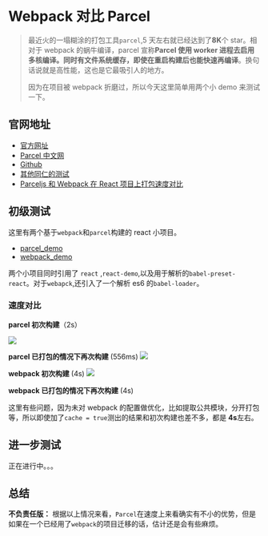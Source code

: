# Webpack 对比 Parcel

> 最近火的一塌糊涂的打包工具`parcel`,5 天左右就已经达到了**8K**个 star。相对于 webpack 的蜗牛编译，parcel 宣称**Parcel 使用 worker 进程去启用多核编译。同时有文件系统缓存，即使在重启构建后也能快速再编译**。换句话说就是高性能，这也是它最吸引人的地方。
>
> 因为在项目被 webpack 折磨过，所以今天这里简单用两个小 demo 来测试一下。

## 官网地址

* [官方网址](https://parceljs.org/)
* [Parcel 中文网](http://www.parceljs.io/)
* [Github](https://github.com/parcel-bundler/parcel)
* [其他同仁的测试](https://github.com/justjavac/parcel-example)
* [Parceljs 和 Webpack 在 React 项目上打包速度对比](https://juejin.im/post/5a2b6c0cf265da431523d4e2?utm_source=gold_browser_extension)

## 初级测试

这里有两个基于`webpack`和`parcel`构建的 react 小项目。

* [parcel_demo](https://github.com/Michaelooo/webpackToParcel/tree/master/parcel_demo)
* [webpack_demo](https://github.com/Michaelooo/webpackToParcel/tree/master/webpack_demo)

两个小项目同时引用了 `react` ,`react-demo`,以及用于解析的`babel-preset-react`。对于`webapck`,还引入了一个解析 es6 的`babel-loader`。

### 速度对比

**parcel 初次构建**（2s）

![](http://ww1.sinaimg.cn/large/86c7c947gy1fmcnecmt65j20xa05s3zh.jpg)

**parcel 已打包的情况下再次构建** (556ms)
![](http://ww1.sinaimg.cn/large/86c7c947gy1fmcnecnk99j20xw05yq3w.jpg)

**webpack 初次构建** (4s)
![](http://ww1.sinaimg.cn/large/86c7c947gy1fmcnecmyj6j20ps060gms.jpg)

**webpack 已打包的情况下再次构建** (4s)

这里有些问题，因为未对 webpack 的配置做优化，比如提取公共模块，分开打包等，所以即使加了`cache = true`测出的结果和初次构建也差不多，都是 **4s**左右。

## 进一步测试

正在进行中。。。

## 总结

**不负责任版：** 根据以上情况来看，`Parcel`在速度上来看确实有不小的优势，但是如果在一个已经用了`webpack`的项目迁移的话，估计还是会有些麻烦。
